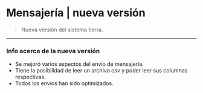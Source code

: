 # Mensajería | nueva versión


> Nueva versión del sistema tierra.

---
### Info acerca de la nueva versión

- Se mejoró varios aspectos del envío de mensajería.
- Tiene la posibilidad de leer un archivo *csv* y poder leer sus columnas respectivas.
- Todos los envíos han sido optimizados.